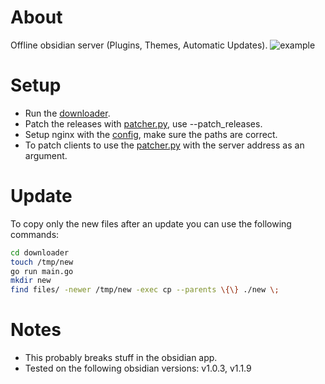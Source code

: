 # About
Offline obsidian server (Plugins, Themes, Automatic Updates).
![example](./example.png)

# Setup
- Run the [downloader](./downloader/main.go).
- Patch the releases with [patcher.py](./patcher/patcher.py), use --patch_releases.
- Setup nginx with the [config](./nginx/nginx.conf), make sure the paths are correct.
- To patch clients to use the [patcher.py](./patcher/patcher.py) with the server address as an argument.

# Update
To copy only the new files after an update you can use the following commands:
```bash
cd downloader
touch /tmp/new
go run main.go
mkdir new
find files/ -newer /tmp/new -exec cp --parents \{\} ./new \; 
```

# Notes
- This probably breaks stuff in the obsidian app.
- Tested on the following obsidian versions: v1.0.3, v1.1.9 